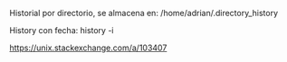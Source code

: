 Historial por directorio, se almacena en:
/home/adrian/.directory_history

History con fecha:
history -i

https://unix.stackexchange.com/a/103407
